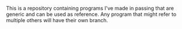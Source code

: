 This is a repository containing programs I've made in passing that are generic and can be used as reference. 
Any program that might refer to multiple others will have their own branch.
